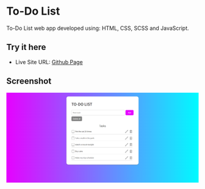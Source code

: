 # To-Do List

To-Do List web app developed using: HTML, CSS, SCSS and JavaScript.

## Try it here

- Live Site URL: [Github Page](https://kmiakaeva.github.io/to-do-list/)

## Screenshot

![](src/img/to-do-list.png)
